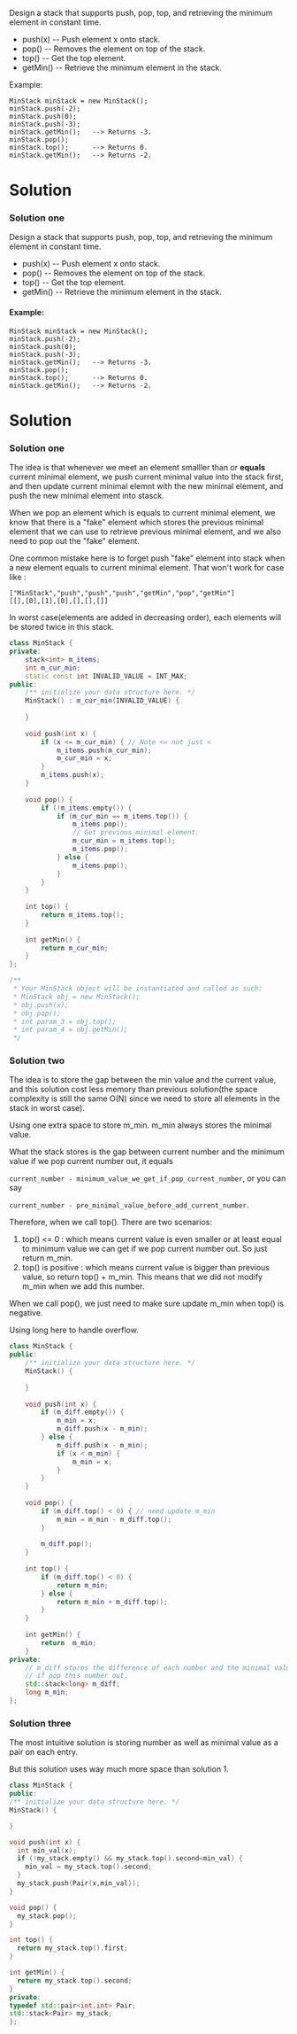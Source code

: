 Design a stack that supports push, pop, top, and retrieving the minimum element in constant time.

* push(x) -- Push element x onto stack.
* pop() -- Removes the element on top of the stack.
* top() -- Get the top element.
* getMin() -- Retrieve the minimum element in the stack.

Example:

```
MinStack minStack = new MinStack();
minStack.push(-2);
minStack.push(0);
minStack.push(-3);
minStack.getMin();   --> Returns -3.
minStack.pop();
minStack.top();      --> Returns 0.
minStack.getMin();   --> Returns -2.
```

# Solution

### Solution one

Design a stack that supports push, pop, top, and retrieving the minimum element in constant time.

* push(x) -- Push element x onto stack.
* pop() -- Removes the element on top of the stack.
* top() -- Get the top element.
* getMin() -- Retrieve the minimum element in the stack.

#### Example:

```
MinStack minStack = new MinStack();
minStack.push(-2);
minStack.push(0);
minStack.push(-3);
minStack.getMin();   --> Returns -3.
minStack.pop();
minStack.top();      --> Returns 0.
minStack.getMin();   --> Returns -2.
```

# Solution

### Solution one

The idea is that whenever we meet an element smalller than or __equals__ current minimal element, we push current minimal value into the stack first, and then update current minimal elemnt with the new minimal element, and push the new minimal element into stasck.

When we pop an element which is equals to current minimal element, we know that there is a "fake" element which stores the previous minimal element that we can use to retrieve previous minimal element, and we also need to pop out the "fake" element.

One common mistake here is to forget push "fake" element into stack when a new element equals to current minimal element. That won't work for case like :

```
["MinStack","push","push","push","getMin","pop","getMin"]
[[],[0],[1],[0],[],[],[]]
```


In worst case(elements are added in decreasing order), each elements will be stored twice in this stack.



```cpp
class MinStack {
private:
    stack<int> m_items;
    int m_cur_min;
    static const int INVALID_VALUE = INT_MAX;
public:
    /** initialize your data structure here. */
    MinStack() : m_cur_min(INVALID_VALUE) {
        
    }
    
    void push(int x) {
        if (x <= m_cur_min) { // Note <= not just <
            m_items.push(m_cur_min);
            m_cur_min = x;
        }
        m_items.push(x);
    }
    
    void pop() {
        if (!m_items.empty()) {
            if (m_cur_min == m_items.top()) {
                m_items.pop();
                // Get previous minimal element.
                m_cur_min = m_items.top();
                m_items.pop();
            } else {
                m_items.pop();
            }
        }
    }
    
    int top() {
        return m_items.top();
    }
    
    int getMin() {
        return m_cur_min;
    }
};

/**
 * Your MinStack object will be instantiated and called as such:
 * MinStack obj = new MinStack();
 * obj.push(x);
 * obj.pop();
 * int param_3 = obj.top();
 * int param_4 = obj.getMin();
 */
 ```

### Solution two

The idea is to store the gap between the min value and the current value, and this solution cost less memory than previous solution(the space complexity is still the same O(N) since we need to store all elements in the stack in worst case).

Using one extra space to store m_min. m_min always stores the minimal value.

What the stack stores is the gap between current number and the minimum value if we pop current number out, it equals 

```current_number - minimum_value_we_get_if_pop_current_number```, or you can say

```current_number - pre_minimal_value_before_add_current_number```.

Therefore, when we call top(). There are two scenarios:

1. top() <= 0 : which means current value is even smaller or at least equal to minimum value we can get if we pop current number out. So just return m_min.
2. top() is positive : which means current value is bigger than previous value, so return top() + m_min. This means that we did not modify m_min when we add this number.

When we call pop(), we just need to make sure update m_min when top() is negative.

Using long here to handle overflow.
  
```cpp
class MinStack {
public:
    /** initialize your data structure here. */
    MinStack() {
        
    }
    
    void push(int x) {
        if (m_diff.empty()) {
            m_min = x;
            m_diff.push(x - m_min);
        } else {
            m_diff.push(x - m_min);
            if (x < m_min) {
                m_min = x;
            }
        }
    }
    
    void pop() {
        if (m_diff.top() < 0) { // need update m_min
            m_min = m_min - m_diff.top(); 
        }
        
        m_diff.pop();
    }
    
    int top() {
        if (m_diff.top() < 0) {
            return m_min;
        } else {
            return m_min + m_diff.top();
        }
    }
    
    int getMin() {
        return  m_min;
    }
private:
    // m_diff stores the difference of each number and the minimal value
    // if pop this number out.
    std::stack<long> m_diff;
    long m_min;
};

```

### Solution three

The most intuitive solution is storing number as well as minimal value as a pair on each entry.

But this solution uses way much more space than solution 1.

  ```cpp
class MinStack {
public:
  /** initialize your data structure here. */
  MinStack() {

  }

  void push(int x) {
    int min_val(x);
    if (!my_stack.empty() && my_stack.top().second<min_val) {
      min_val = my_stack.top().second;
    }
    my_stack.push(Pair(x,min_val));
  }

  void pop() {
    my_stack.pop();
  }

  int top() {
    return my_stack.top().first;
  }

  int getMin() {
    return my_stack.top().second;
  }
private:
  typedef std::pair<int,int> Pair;
  std::stack<Pair> my_stack;
};
```




